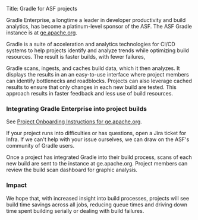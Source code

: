 Title: Gradle for ASF projects

Gradle Enterprise, a longtime a leader in developer productivity and build analytics, has become a platinum-level sponsor of the ASF. The ASF Gradle instance is at <a href="https://ge.apache.org" target="_blank">ge.apache.org</a>.

Gradle is a suite of acceleration and analytics technologies for CI/CD  systems to help projects identify and analyze trends while optimizing build resources. The result is faster builds, with fewer failures,

Gradle scans, ingests, and caches build data, which it then analyzes. It displays the results in an an easy-to-use interface where project members can identify bottlenecks and roadblocks. Projects can also leverage cached results to ensure that only changes in each new build are tested. This approach results in faster feedback and less use of build resources. 

### Integrating Gradle Enterprise into project builds
See <a href="https://cwiki.apache.org/confluence/display/INFRA/Project+Onboarding+Instructions+for+ge.apache.org" target="_blank">Project Onboarding Instructions for ge.apache.org</a>. 

If your project runs into difficulties or has questions, open a Jira ticket for Infra. If we can't help with your issue ourselves, we can draw on the ASF's community of Gradle users.

Once a project has integrated Gradle into their build process, scans of each new build are sent to the instance at ge.apache.org. Project members can review the build scan dashboard for graphic analysis.

### Impact
We hope that, with increased insight into build processes, projects will see build time savings across all jobs, reducing queue times and driving down time spent building serially or dealing with build failures.
